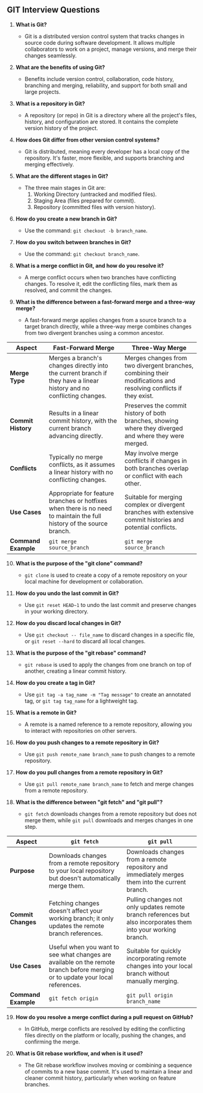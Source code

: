 ## GIT Interview Questions

1. **What is Git?**
    - Git is a distributed version control system that tracks changes in source code during software development. It allows multiple collaborators to work on a project, manage versions, and merge their changes seamlessly.


2. **What are the benefits of using Git?**
    - Benefits include version control, collaboration, code history, branching and merging, reliability, and support for both small and large projects.


3. **What is a repository in Git?**
    - A repository (or repo) in Git is a directory where all the project's files, history, and configuration are stored. It contains the complete version history of the project.


4. **How does Git differ from other version control systems?**
    - Git is distributed, meaning every developer has a local copy of the repository. It's faster, more flexible, and supports branching and merging effectively.


5. **What are the different stages in Git?**
    - The three main stages in Git are:
        1. Working Directory (untracked and modified files).
        2. Staging Area (files prepared for commit).
        3. Repository (committed files with version history).


6. **How do you create a new branch in Git?**
    - Use the command: `git checkout -b branch_name`.


7. **How do you switch between branches in Git?**
    - Use the command: `git checkout branch_name`.


8. **What is a merge conflict in Git, and how do you resolve it?**
    - A merge conflict occurs when two branches have conflicting changes. To resolve it, edit the conflicting files, mark them as resolved, and commit the changes.


9. **What is the difference between a fast-forward merge and a three-way merge?**
    - A fast-forward merge applies changes from a source branch to a target branch directly, while a three-way merge combines changes from two divergent branches using a common ancestor.

| Aspect             | Fast-Forward Merge                      | Three-Way Merge                        |
|--------------------|----------------------------------------|----------------------------------------|
| **Merge Type**     | Merges a branch's changes directly into the current branch if they have a linear history and no conflicting changes. | Merges changes from two divergent branches, combining their modifications and resolving conflicts if they exist. |
| **Commit History** | Results in a linear commit history, with the current branch advancing directly. | Preserves the commit history of both branches, showing where they diverged and where they were merged. |
| **Conflicts**      | Typically no merge conflicts, as it assumes a linear history with no conflicting changes. | May involve merge conflicts if changes in both branches overlap or conflict with each other. |
| **Use Cases**      | Appropriate for feature branches or hotfixes when there is no need to maintain the full history of the source branch. | Suitable for merging complex or divergent branches with extensive commit histories and potential conflicts. |
| **Command Example** | `git merge source_branch`                | `git merge source_branch`                |


10. **What is the purpose of the "git clone" command?**
    - `git clone` is used to create a copy of a remote repository on your local machine for development or collaboration.


11. **How do you undo the last commit in Git?**
    - Use `git reset HEAD~1` to undo the last commit and preserve changes in your working directory.


12. **How do you discard local changes in Git?**
    - Use `git checkout -- file_name` to discard changes in a specific file, or `git reset --hard` to discard all local changes.


13. **What is the purpose of the "git rebase" command?**
    - `git rebase` is used to apply the changes from one branch on top of another, creating a linear commit history.


14. **How do you create a tag in Git?**
    - Use `git tag -a tag_name -m "Tag message"` to create an annotated tag, or `git tag tag_name` for a lightweight tag.


15. **What is a remote in Git?**
    - A remote is a named reference to a remote repository, allowing you to interact with repositories on other servers.


16. **How do you push changes to a remote repository in Git?**
    - Use `git push remote_name branch_name` to push changes to a remote repository.


17. **How do you pull changes from a remote repository in Git?**
    - Use `git pull remote_name branch_name` to fetch and merge changes from a remote repository.


18. **What is the difference between "git fetch" and "git pull"?**
    - `git fetch` downloads changes from a remote repository but does not merge them, while `git pull` downloads and merges changes in one step.

| Aspect             | `git fetch`                             | `git pull`                              |
|--------------------|----------------------------------------|----------------------------------------|
| **Purpose**        | Downloads changes from a remote repository to your local repository but doesn't automatically merge them. | Downloads changes from a remote repository and immediately merges them into the current branch. |
| **Commit Changes** | Fetching changes doesn't affect your working branch; it only updates the remote branch references. | Pulling changes not only updates remote branch references but also incorporates them into your working branch. |
| **Use Cases**      | Useful when you want to see what changes are available on the remote branch before merging or to update your local references. | Suitable for quickly incorporating remote changes into your local branch without manually merging. |
| **Command Example** | `git fetch origin`                      | `git pull origin branch_name`           |


19. **How do you resolve a merge conflict during a pull request on GitHub?**
    - In GitHub, merge conflicts are resolved by editing the conflicting files directly on the platform or locally, pushing the changes, and confirming the merge.


20. **What is Git rebase workflow, and when is it used?**
    - The Git rebase workflow involves moving or combining a sequence of commits to a new base commit. It's used to maintain a linear and cleaner commit history, particularly when working on feature branches.
